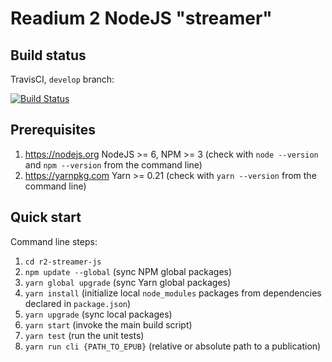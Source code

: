 # Readium 2 NodeJS "streamer"

## Build status

TravisCI, `develop` branch:

[![Build Status](https://travis-ci.org/edrlab/r2-streamer-js.svg?branch=develop)](https://travis-ci.org/edrlab/r2-streamer-js)

## Prerequisites

1) https://nodejs.org NodeJS >= 6, NPM >= 3 (check with `node --version` and `npm --version` from the command line)
2) https://yarnpkg.com Yarn >= 0.21 (check with `yarn --version` from the command line)

## Quick start

Command line steps:

1) `cd r2-streamer-js`
2) `npm update --global` (sync NPM global packages)
3) `yarn global upgrade` (sync Yarn global packages)
4) `yarn install` (initialize local `node_modules` packages from dependencies declared in `package.json`)
5) `yarn upgrade` (sync local packages)
6) `yarn start` (invoke the main build script)
7) `yarn test` (run the unit tests)
8) `yarn run cli {PATH_TO_EPUB}` (relative or absolute path to a publication)

